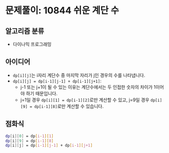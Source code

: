 # 문제풀이: 10844 쉬운 계단 수

## 알고리즘 분류

- 다이나믹 프로그래밍

## 아이디어

- `dp[i][j]`는 i자리 계단수 중 마지막 자리가 j인 경우의 수를 나타냅니다.
- `dp[i][j] = dp[i-1][j-1] + dp[i-1][j+1]`:
  - j-1 또는 j+1이 될 수 있는 이유는 계단수에서는 두 인접한 숫자의 차이가 1이어야 하기 때문입니다.
  - j=1일 경우 `dp[i][1] = dp[i-1][2]`로만 계산할 수 있고, j=9일 경우 `dp[i][9] = dp[i-1][8]`로만 계산할 수 있습니다.

## 점화식

```bash
dp[i][0] = dp[i-1][1]
dp[i][9] = dp[i-1][8]
dp[i][j] = dp[i-1][j-1] + dp[i-1][j+1] 
```

